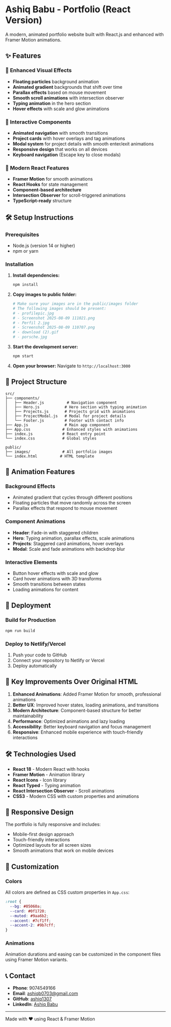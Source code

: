 # Ashiq Babu - Portfolio (React Version)

A modern, animated portfolio website built with React.js and enhanced with Framer Motion animations.

## ✨ Features

### 🎨 **Enhanced Visual Effects**
- **Floating particles** background animation
- **Animated gradient** backgrounds that shift over time
- **Parallax effects** based on mouse movement
- **Smooth scroll animations** with intersection observer
- **Typing animation** in the hero section
- **Hover effects** with scale and glow animations

### 🚀 **Interactive Components**
- **Animated navigation** with smooth transitions
- **Project cards** with hover overlays and tag animations
- **Modal system** for project details with smooth enter/exit animations
- **Responsive design** that works on all devices
- **Keyboard navigation** (Escape key to close modals)

### 🎯 **Modern React Features**
- **Framer Motion** for smooth animations
- **React Hooks** for state management
- **Component-based architecture**
- **Intersection Observer** for scroll-triggered animations
- **TypeScript-ready** structure

## 🛠️ Setup Instructions

### Prerequisites
- Node.js (version 14 or higher)
- npm or yarn

### Installation

1. **Install dependencies:**
   ```bash
   npm install
   ```

2. **Copy images to public folder:**
   ```bash
   # Make sure your images are in the public/images folder
   # The following images should be present:
   # - profilepic.jpg
   # - Screenshot 2025-08-09 111021.png
   # - Perfil 2.jpg
   # - Screenshot 2025-08-09 110707.png
   # - download (2).gif
   # - porsche.jpg
   ```

3. **Start the development server:**
   ```bash
   npm start
   ```

4. **Open your browser:**
   Navigate to `http://localhost:3000`

## 📁 Project Structure

```
src/
├── components/
│   ├── Header.js          # Navigation component
│   ├── Hero.js           # Hero section with typing animation
│   ├── Projects.js       # Projects grid with animations
│   ├── ProjectModal.js   # Modal for project details
│   └── Footer.js         # Footer with contact info
├── App.js                # Main app component
├── App.css              # Enhanced styles with animations
├── index.js             # React entry point
└── index.css            # Global styles

public/
├── images/              # All portfolio images
└── index.html          # HTML template
```

## 🎨 Animation Features

### **Background Effects**
- Animated gradient that cycles through different positions
- Floating particles that move randomly across the screen
- Parallax effects that respond to mouse movement

### **Component Animations**
- **Header**: Fade-in with staggered children
- **Hero**: Typing animation, parallax effects, scale animations
- **Projects**: Staggered card animations, hover overlays
- **Modal**: Scale and fade animations with backdrop blur

### **Interactive Elements**
- Button hover effects with scale and glow
- Card hover animations with 3D transforms
- Smooth transitions between states
- Loading animations for content

## 🚀 Deployment

### Build for Production
```bash
npm run build
```

### Deploy to Netlify/Vercel
1. Push your code to GitHub
2. Connect your repository to Netlify or Vercel
3. Deploy automatically

## 🎯 Key Improvements Over Original HTML

1. **Enhanced Animations**: Added Framer Motion for smooth, professional animations
2. **Better UX**: Improved hover states, loading animations, and transitions
3. **Modern Architecture**: Component-based structure for better maintainability
4. **Performance**: Optimized animations and lazy loading
5. **Accessibility**: Better keyboard navigation and focus management
6. **Responsive**: Enhanced mobile experience with touch-friendly interactions

## 🛠️ Technologies Used

- **React 18** - Modern React with hooks
- **Framer Motion** - Animation library
- **React Icons** - Icon library
- **React Typed** - Typing animation
- **React Intersection Observer** - Scroll animations
- **CSS3** - Modern CSS with custom properties and animations

## 📱 Responsive Design

The portfolio is fully responsive and includes:
- Mobile-first design approach
- Touch-friendly interactions
- Optimized layouts for all screen sizes
- Smooth animations that work on mobile devices

## 🎨 Customization

### Colors
All colors are defined as CSS custom properties in `App.css`:
```css
:root {
  --bg: #05060a;
  --card: #0f1720;
  --muted: #9aa6b2;
  --accent: #7cf1ff;
  --accent-2: #9b7cff;
}
```

### Animations
Animation durations and easing can be customized in the component files using Framer Motion variants.

## 📞 Contact

- **Phone**: 9074549166
- **Email**: ashiqb0703@gmail.com
- **GitHub**: [ashiq1307](https://github.com/ashiq1307)
- **LinkedIn**: [Ashiq Babu](https://www.linkedin.com/in/ashiq-babu-904277247/)

---

Made with ❤️ using React & Framer Motion
